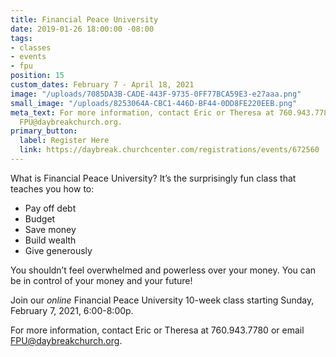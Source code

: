```yaml
---
title: Financial Peace University
date: 2019-01-26 18:00:00 -08:00
tags:
- classes
- events
- fpu
position: 15
custom_dates: February 7 - April 18, 2021
image: "/uploads/7085DA3B-CADE-443F-9735-0FF77BCA59E3-e27aaa.png"
small_image: "/uploads/8253064A-CBC1-446D-BF44-0DD8FE220EEB.png"
meta_text: For more information, contact Eric or Theresa at 760.943.7780 or email
  FPU@daybreakchurch.org.
primary_button:
  label: Register Here
  link: https://daybreak.churchcenter.com/registrations/events/672560
---
```


What is Financial Peace University?
It’s the surprisingly fun class that teaches you how to:

* Pay off debt
* Budget
* Save money
* Build wealth
* Give generously

You shouldn’t feel overwhelmed and powerless over your money. You can be in control of your money and your future!

Join our *online* Financial Peace University 10-week class starting Sunday, February 7, 2021, 6:00-8:00p. 

For more information, contact Eric or Theresa at 760.943.7780 or email [FPU@daybreakchurch.org](FPU@daybreakchurch.org). 